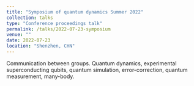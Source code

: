 ```yaml
---
title: "Symposium of quantum dynamics Summer 2022"
collection: talks
type: "Conference proceedings talk"
permalink: /talks/2022-07-23-symposium
venue: ""
date: 2022-07-23
location: "Shenzhen, CHN"
---
```


Communication between groups. Quantum dynamics, experimental superconducting qubits, quantum simulation, error-correction, quantum measurement, many-body. 
